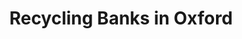 ---
schema: default
title: Recycling Banks in Oxford
organization: Oxford City Council
notes: Location of recycling banks along with information on materials recycled
resources:
  - name: Recycling Banks in Oxford
    url: 'http://oxopendata.github.io/recycling-banks-in-oxford'
    format: csv
license: 'https://www.nationalarchives.gov.uk/doc/open-government-licence/version/3/'
category:
  - Environment
maintainer: Oxford City Council
maintainer_email: opendata@oxford.gov.uk
---